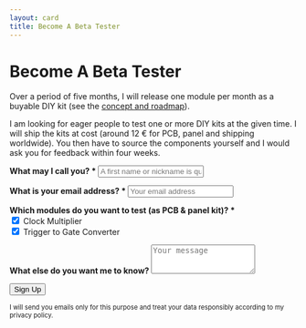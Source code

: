 ```yaml
---
layout: card
title: Become A Beta Tester
---
```


# Become A Beta Tester

Over a period of five months, I will release one module per month as a buyable DIY kit (see the [concept and roadmap](/)).

I am looking for eager people to test one or more DIY kits at the given time. I will ship the kits at cost (around 12 € for PCB, panel and shipping worldwide). You then have to source the components yourself and I would ask you for feedback within four weeks.

<form method="POST" autocomplete="off" action="https://70f0c8cb.sibforms.com/serve/MUIEAGcqenasrJJsiWZ3CJYTqFFJ1GU3mThZBziVqSo-Z13ssJA153eBUQk3DPl7mgTFKdTebhtqFoZETnoiD2iGffEBEfC3BtTdJnH3jzPdwPLZy1wgSWE74sVT4ZEQCNwW8sJOXhgV87lo021SyYcvRL8M6uhH9hKQEAZ-s6tpO0Q2rppy3L4oMX6Rx5tUDl24tcbFotjier6r">
  <p>
    <label for="FIRSTNAME"><strong>What may I call you? <span class="text-error">*</span></strong></label>
    <input class="input" maxlength="200" type="text" id="FIRSTNAME" name="FIRSTNAME" placeholder="A first name or nickname is quite enough" required />
  </p>
  <p>
    <label for="EMAIL"><strong>What is your email address? <span class="text-error">*</span></strong></label>
    <input class="input" type="email" id="EMAIL" name="EMAIL" placeholder="Your email address" required />
  </p>
  <p>
    <strong>Which modules do you want to test (as PCB & panel kit)? <span class="text-error">*</span></strong><br>
    <!--
    <input type="checkbox" name="lists_25[]" value="10" id="mixer" checked>
    <label for="mixer">Utility Mixer</label><br>
		-->
    <input type="checkbox" name="lists_25[]" value="11" id="clock-multiplier" checked>
    <label for="clock-multiplier">Clock Multiplier</label><br>
    <input type="checkbox" name="lists_25[]" value="12" id="trigger-to-gate-converter" checked>
    <label for="trigger-to-gate-converter">Trigger to Gate Converter</label>
  </p>
  <p>
    <label for="INITIAL_MESSAGE"><strong>What else do you want me to know?</strong></label>
    <textarea rows="3" class="input" maxlength="500" id="INITIAL_MESSAGE" name="INITIAL_MESSAGE" placeholder="Your message"></textarea>
  </p>
  <p>
    <button type="submit" class="primary">Sign Up</button>
  </p>
  <p class="text-grey" style="font-size:80%;">
    I will send you emails only for this purpose and treat your data responsibly according to my privacy policy.
  </p>
</form>







